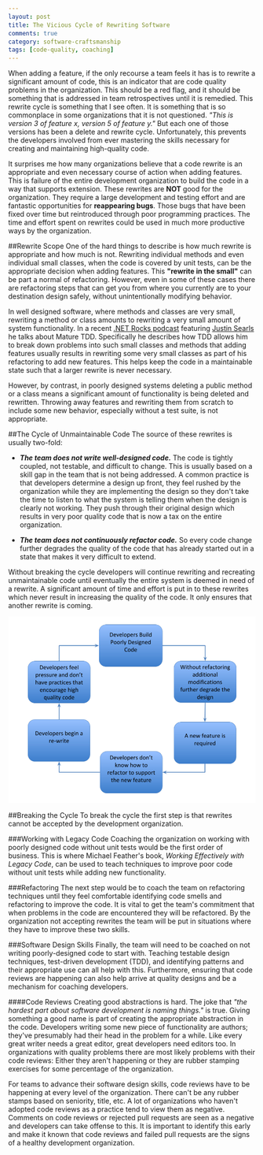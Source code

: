 ```yaml
---
layout: post
title: The Vicious Cycle of Rewriting Software
comments: true
category: software-craftsmanship
tags: [code-quality, coaching]
---
```


When adding a feature, if the only recourse a team feels it has is to rewrite a significant amount of code, this is an indicator that are code quality problems in the organization. This should be a red flag, and it should be something that is addressed in team retrospectives until it is remedied. This rewrite cycle is something that I see often. It is something that is so commonplace in some organizations that it is not questioned. *"This is version 3 of feature x, version 5 of feature y."* But each one of those versions has been a delete and rewrite cycle. Unfortunately, this prevents the developers involved from ever mastering the skills necessary for creating and maintaining high-quality code.

<!--more-->
It surprises me how many organizations believe that a code rewrite is an appropriate and even necessary course of action when adding features. This is failure of the entire development organization to build the code in a way that supports extension. These rewrites are **NOT** good for the organization. They require a large development and testing effort and are fantastic opportunities for **reappearing bugs**. Those bugs that have been fixed over time but reintroduced through poor programming practices. The time and effort spent on rewrites could be used in much more productive ways by the organization.

##Rewrite Scope
One of the hard things to describe is how much rewrite is appropriate and how much is not. Rewriting individual methods and even individual small classes, when the code is covered by unit tests, can be the appropriate decision when adding features.  This __"rewrite in the small"__ can be part a normal of refactoring. However, even in some of these cases there are refactoring steps that can get you from where you currently are to your destination design safely, without unintentionally modifying behavior. 

In well designed software, where methods and classes are very small, rewriting a method or class amounts to rewriting a very small amount of system functionality. In a recent [.NET Rocks podcast](https://www.dotnetrocks.com/?show=1207) featuring [Justin Searls](https://twitter.com/searls) he talks about Mature TDD. Specifically he describes how TDD allows him to break down problems into such small classes and methods that adding features usually results in rewriting some very small classes as part of his refactoring to add new features. This helps keep the code in a maintainable state such that a larger rewrite is never necessary.

However, by contrast, in poorly designed systems deleting a public method or a class means a significant amount of functionality is being deleted and rewritten. Throwing away features and rewriting them from scratch to include some new behavior, especially without a test suite, is not appropriate. 

##The Cycle of Unmaintainable Code
The source of these rewrites is usually two-fold:  
 
* _**The team does not write well-designed code.**_ The code is tightly coupled, not testable, and difficult to change. This is usually based on a skill gap in the team that is not being addressed. A common practice is that developers determine a design up front, they feel rushed by the organization while they are implementing the design so they don't take the time to listen to what the system is telling them when the design is clearly not working. They push through their original design which results in very poor quality code that is now a tax on the entire organization.

* _**The team does not continuously refactor code.**_ So every code change further degrades the quality of the code that has already started out in a state that makes it very difficult to extend. 

Without breaking the cycle developers will continue rewriting and recreating unmaintainable code until eventually the entire system is deemed in need of a rewrite. A significant amount of time and effort is put in to these rewrites which never result in increasing the quality of the code.  It only ensures that another rewrite is coming.

<img class="responsive-img" src="/images/circle_of_software_rewrite.png"/>


##Breaking the Cycle
To break the cycle the first step is that rewrites cannot be accepted by the development organization. 

###Working with Legacy Code
Coaching the organization on working with poorly designed code without unit tests would be the first order of business. This is where Michael Feather's book, _Working Effectively with Legacy Code_, can be used to teach techniques to improve poor code without unit tests while adding new functionality.

###Refactoring
The next step would be to coach the team on refactoring techniques until they feel comfortable identifying code smells and refactoring to improve the code. It is vital to get the team's commitment that when problems in the code are encountered they will be refactored. By the organization not accepting rewrites the team will be put in situations where they have to improve these two skills. 

###Software Design Skills
Finally, the team will need to be coached on not writing poorly-designed code to start with. Teaching testable design techniques, test-driven development (TDD), and identifying patterns and their appropriate use can all help with this. Furthermore, ensuring that code reviews are happening can also help arrive at quality designs and be a mechanism for coaching developers.

####Code Reviews
Creating good abstractions is hard. The joke that _"the hardest part about software development is naming things."_ is true. Giving something a good name is part of creating the appropriate abstraction in the code. Developers writing some new piece of functionality are authors; they've presumably had their head in the problem for a while. Like every great writer needs a great editor, great developers need editors too. In organizations with quality problems there are most likely problems with their code reviews: Either they aren't happening or they are rubber stamping exercises for some percentage of the organization.

For teams to advance their software design skills, code reviews have to be happening at every level of the organization. There can't be any rubber stamps based on seniority, title, etc. A lot of organizations who haven't adopted code reviews as a practice tend to view them as negative. Comments on code reviews or rejected pull requests are seen as a negative and developers can take offense to this. It is important to identify this early and make it known that code reviews and failed pull requests are the signs of a healthy development organization.
